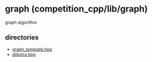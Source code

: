 # graph (competition_cpp/lib/graph)
graph algorithm

## directories
- [graph_template.hpp](./graph_template.hpp)
- [dijkstra.hpp](./dijkstra.hpp)

